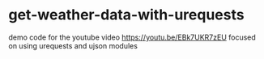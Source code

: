 # get-weather-data-with-urequests
demo code for the youtube video https://youtu.be/EBk7UKR7zEU focused on using urequests and ujson modules

